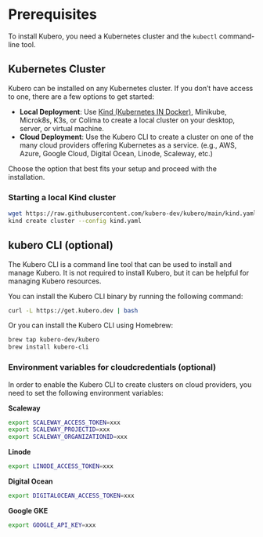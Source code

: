 # Prerequisites

To install Kubero, you need a Kubernetes cluster and the `kubectl` command-line tool.

## Kubernetes Cluster

Kubero can be installed on any Kubernetes cluster. If you don’t have access to one, there are a few options to get started:

- **Local Deployment**: Use [Kind (Kubernetes IN Docker)](https://kind.sigs.k8s.io/docs/user/quick-start/), Minikube, Microk8s, K3s, or Colima to create a local cluster on your desktop, server, or virtual machine.
- **Cloud Deployment**: Use the Kubero CLI to create a cluster on one of the many cloud providers offering Kubernetes as a service. (e.g., AWS, Azure, Google Cloud, Digital Ocean, Linode, Scaleway, etc.)

Choose the option that best fits your setup and proceed with the installation.

### Starting a local Kind cluster

```bash
wget https://raw.githubusercontent.com/kubero-dev/kubero/main/kind.yaml
kind create cluster --config kind.yaml
```

## kubero CLI (optional)
The Kubero CLI is a command line tool that can be used to install and manage Kubero. It is not required to install Kubero, but it can be helpful for managing Kubero resources.

You can install the Kubero CLI binary by running the following command:

```bash
curl -L https://get.kubero.dev | bash
```

Or you can install the Kubero CLI using Homebrew:

```bash
brew tap kubero-dev/kubero
brew install kubero-cli
```

### Environment variables for cloudcredentials (optional)

In order to enable the Kubero CLI to create clusters on cloud providers, you need to set the following environment variables:

**Scaleway**
```bash
export SCALEWAY_ACCESS_TOKEN=xxx
export SCALEWAY_PROJECTID=xxx
export SCALEWAY_ORGANIZATIONID=xxx
```
**Linode**
```bash
export LINODE_ACCESS_TOKEN=xxx
```
**Digital Ocean**
```bash
export DIGITALOCEAN_ACCESS_TOKEN=xxx
```
**Google GKE**
```bash
export GOOGLE_API_KEY=xxx
```